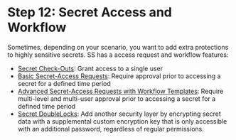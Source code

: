 [title]: # (12. Secret Access and Workflow)
[tags]: # (Workflow)
[priority]: # (1000)

# Step 12: Secret Access and Workflow

Sometimes, depending on your scenario, you want to add extra protections to highly sensitive secrets. SS has a access request and workflow features:

- [Secret Check-Outs](../../secret-checkout/index.md): Grant access to a single user
- [Basic Secret-Access Requests](../../access-requests/index.md): Require approval prior to accessing a secret for a defined time period
- [Advanced Secret-Access Requests with Workflow Templates](../../secret-workflow-templates/index.md): Require multi-level and multi-user approval prior to accessing a secret for a defined time period
- [Secret DoubleLocks](../../secret-doublelocks/index.md): Add another security layer by encrypting secret data with a supplemental custom encryption key that is only accessible with an additional password, regardless of regular permissions.
